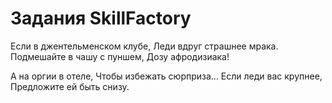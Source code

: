 # Задания SkillFactory

Если в джентельменском клубе, 
Леди вдруг страшнее мрака. 
Подмешайте в чашу с пуншем, 
Дозу афродизиака!

А на оргии в отеле, 
Чтобы избежать сюрприза...
Если леди вас крупнее,
Предложите ей быть снизу.
